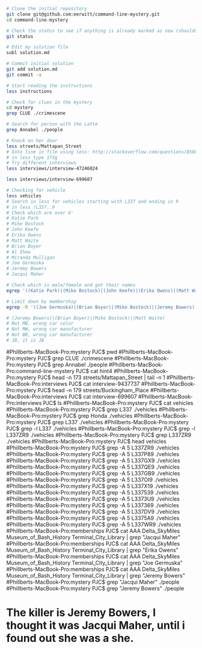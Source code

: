 ```zsh
# Clone the initial repository
git clone git@github.com:eerwitt/command-line-mystery.git
cd command-line-mystery

# Check the status to see if anything is already marked as new (shouldn't be)
git status

# Edit my solution file
subl solution.md

# Commit initial solution
git add solution.md
git commit -a

# Start reading the instructions
less instructions

# Check for clues in the mystery
cd mystery
grep CLUE ./crimescene

# Search for person with the Latte
grep Annabel ./people

# Knock on her door
less streets/Mattapan_Street
# Goto line in file using less: http://stackoverflow.com/questions/8586648/going-to-a-specific-line-number-using-less-in-unix
# in less type 173g
# Try different interviews
less interviews/interview-47246024

less interviews/interview-699607

# Checking for vehicle
less vehicles
# Search in less for vehicles starting with L337 and ending in 9
# in less /L337..9
# Check which are over 6'
# Katie Park
# Mike Bostock
# John Keefe
# Erika Owens
# Matt Waite
# Brian Boyer
# Al Shaw
# Miranda Mulligan
# Joe Germuska
# Jeremy Bowers
# Jacqui Maher

# Check which is male/female and get their names
egrep '((Katie Park)|(Mike Bostock)|(John Keefe)|(Erika Owens)|(Matt Waite)|(Brian Boyer)|(Al Shaw)|(Miranda Mulligan)|(Joe Germuska)|(Jeremy Bowers)|(Jacqui Maher))' ./people | grep '\tM\t' | cut -f1

# Limit down by membership
egrep -R '((Joe Germuska)|(Brian Boyer)|(Mike Bostock)|(Jeremy Bowers)|(John Keefe)|(Al Shaw)|(Matt Waite))' ./memberships

# (Jeremy Bowers)|(Brian Boyer)|(Mike Bostock)|(Matt Waite)
# Not MB, wrong car color
# Not MW, wrong car manufacturer
# Not BB, wrong car manufacturer
# JB, it is JB
```

#Phillberts-MacBook-Pro:mystery PJC$ pwd
#Phillberts-MacBook-Pro:mystery PJC$ grep CLUE ./crimescene
#Phillberts-MacBook-Pro:mystery PJC$ grep Annabel ./people
#Phillberts-MacBook-Pro:command-line-mystery PJC$ cat hint4
#Phillberts-MacBook-Pro:mystery PJC$ head -n 173 streets/Mattapan_Street | tail -n 1
#Phillberts-MacBook-Pro:interviews PJC$ cat interview-9437737
#Phillberts-MacBook-Pro:mystery PJC$ head -n 179 streets/Buckingham_Place
#Phillberts-MacBook-Pro:interviews PJC$ cat interview-699607
#Phillberts-MacBook-Pro:interviews PJC$ ls
#Phillberts-MacBook-Pro:mystery PJC$ cat vehicles
#Phillberts-MacBook-Pro:mystery PJC$ grep L337 ./vehicles
#Phillberts-MacBook-Pro:mystery PJC$ grep Honda ./vehicles
#Phillberts-MacBook-Pro:mystery PJC$ grep L337 ./vehicles
#Phillberts-MacBook-Pro:mystery PJC$ grep -l L337 ./vehicles
#Phillberts-MacBook-Pro:mystery PJC$ grep -l L337ZR9 ./vehicles
#Phillberts-MacBook-Pro:mystery PJC$ grep L337ZR9 ./vehicles
#Phillberts-MacBook-Pro:mystery PJC$ head vehicles
#Phillberts-MacBook-Pro:mystery PJC$ grep -A 5 L337ZR9 ./vehicles
#Phillberts-MacBook-Pro:mystery PJC$ grep -A 5 L337P89 ./vehicles
#Phillberts-MacBook-Pro:mystery PJC$ grep -A 5 L337GX9 ./vehicles
#Phillberts-MacBook-Pro:mystery PJC$ grep -A 5 L337QE9 ./vehicles
#Phillberts-MacBook-Pro:mystery PJC$ grep -A 5 L337GB9 ./vehicles
#Phillberts-MacBook-Pro:mystery PJC$ grep -A 5 L337OI9 ./vehicles
#Phillberts-MacBook-Pro:mystery PJC$ grep -A 5 L337X19 ./vehicles
#Phillberts-MacBook-Pro:mystery PJC$ grep -A 5 L337539 ./vehicles
#Phillberts-MacBook-Pro:mystery PJC$ grep -A 5 L3373U9 ./vehicles
#Phillberts-MacBook-Pro:mystery PJC$ grep -A 5 L337369 ./vehicles
#Phillberts-MacBook-Pro:mystery PJC$ grep -A 5 L337DV9 ./vehicles
#Phillberts-MacBook-Pro:mystery PJC$ grep -A 5 L3375A9 ./vehicles
#Phillberts-MacBook-Pro:mystery PJC$ grep -A 5 L337WR9 ./vehicles
#Phillberts-MacBook-Pro:memberships PJC$ cat AAA Delta_SkyMiles Museum_of_Bash_History Terminal_City_Library | grep "Jacqui Maher"
#Phillberts-MacBook-Pro:memberships PJC$ cat AAA Delta_SkyMiles Museum_of_Bash_History Terminal_City_Library | grep "Erika Owens"
#Phillberts-MacBook-Pro:memberships PJC$ cat AAA Delta_SkyMiles Museum_of_Bash_History Terminal_City_Library | grep "Joe Germuska"
#Phillberts-MacBook-Pro:memberships PJC$ cat AAA Delta_SkyMiles Museum_of_Bash_History Terminal_City_Library | grep "Jeremy Bowers"
#Phillberts-MacBook-Pro:mystery PJC$ grep "Jacqui Maher" ./people
#Phillberts-MacBook-Pro:mystery PJC$ grep "Jeremy Bowers" ./people



# The killer is Jeremy Bowers, I thought it was Jacqui Maher, until i found out she was a she.
